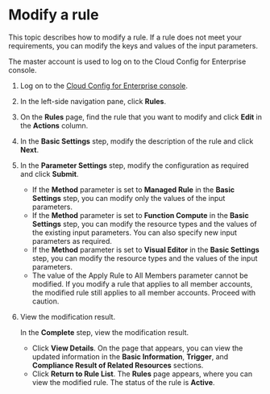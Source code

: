 # Modify a rule

This topic describes how to modify a rule. If a rule does not meet your requirements, you can modify the keys and values of the input parameters.

The master account is used to log on to the Cloud Config for Enterprise console.

1.  Log on to the [Cloud Config for Enterprise console](https://config.console.aliyun.com).

2.  In the left-side navigation pane, click **Rules**.

3.  On the **Rules** page, find the rule that you want to modify and click **Edit** in the **Actions** column.

4.  In the **Basic Settings** step, modify the description of the rule and click **Next**.

5.  In the **Parameter Settings** step, modify the configuration as required and click **Submit**.

    -   If the **Method** parameter is set to **Managed Rule** in the **Basic Settings** step, you can modify only the values of the input parameters.
    -   If the **Method** parameter is set to **Function Compute** in the **Basic Settings** step, you can modify the resource types and the values of the existing input parameters. You can also specify new input parameters as required.
    -   If the **Method** parameter is set to **Visual Editor** in the **Basic Settings** step, you can modify the resource types and the values of the input parameters.
    -   The value of the Apply Rule to All Members parameter cannot be modified. If you modify a rule that applies to all member accounts, the modified rule still applies to all member accounts. Proceed with caution.
6.  View the modification result.

    In the **Complete** step, view the modification result.

    -   Click **View Details**. On the page that appears, you can view the updated information in the **Basic Information**, **Trigger**, and **Compliance Result of Related Resources** sections.
    -   Click **Return to Rule List**. The **Rules** page appears, where you can view the modified rule. The status of the rule is **Active**.

